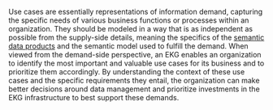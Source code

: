 Use cases are essentially representations of information demand,
capturing the specific needs of various business functions or processes within an organization.
They should be modeled in a way that is as independent as possible from the supply-side details,
meaning the specifics of the [semantic data products](data-product.ekgf.org) and the semantic model
used to fulfill the demand.
When viewed from the demand-side perspective, an EKG enables an organization to identify
the most important and valuable use cases for its business and to prioritize them accordingly.
By understanding the context of these use cases and the specific requirements they entail,
the organization can make better decisions around data management and prioritize investments
in the EKG infrastructure to best support these demands.
